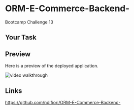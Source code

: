 # ORM-E-Commerce-Backend-
Bootcamp Challenge 13

## Your Task



## Preview 

Here is a preview of the deployed application.

![video walkthrough](./Video-Walkthrough.gif)

## Links

https://github.com/ndifiori/ORM-E-Commerce-Backend-